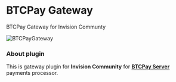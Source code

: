 # BTCPay Gateway
BTCPay Gateway for Invision Communty

![BTCPayGateway](https://i.imgur.com/WoKU11k.png)

### About plugin

This is gateway plugin for **Invision Community** for [**BTCPay Server**](https://btcpayserver.org/) payments processor.
